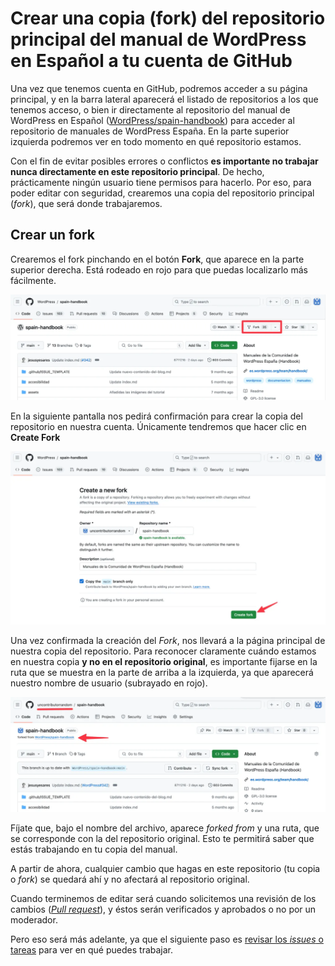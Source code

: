 # Crear una copia (fork) del repositorio principal del manual de WordPress en Español a tu cuenta de GitHub

Una vez que tenemos cuenta en GitHub, podremos acceder a su página principal, y en la barra lateral aparecerá el listado de repositorios a los que tenemos acceso, o bien ir directamente al repositorio del manual de WordPress en Español ([WordPress/spain-handbook](https://github.com/WordPress/spain-handbook)) para acceder al repositorio de manuales de WordPress España. En la parte superior izquierda podremos ver en todo momento en qué repositorio estamos.

Con el fin de evitar posibles errores o conflictos **es importante no trabajar nunca directamente en este repositorio principal**. De hecho, prácticamente ningún usuario tiene permisos para hacerlo. Por eso, para poder editar con seguridad, crearemos una copia del repositorio principal (_fork_), que será donde trabajaremos.

## Crear un fork

Crearemos el fork pinchando en el botón **Fork**, que aparece en la parte superior derecha. Está rodeado en rojo para que puedas localizarlo más fácilmente.

![Crear un Fork](/assets/fork-crear-copia.webp)

En la siguiente pantalla nos pedirá confirmación para crear la copia del repositorio en nuestra cuenta. Únicamente tendremos que hacer clic en **Create Fork**

![Confirmar creación del Fork](/assets/fork-confirma-crear-fork.webp)

Una vez confirmada la creación del _Fork_, nos llevará a la página principal de nuestra copia del repositorio. Para reconocer claramente cuándo estamos en nuestra copia **y no en el repositorio original**, es importante fijarse en la ruta que se muestra en la parte de arriba a la izquierda, ya que aparecerá nuestro nombre de usuario (subrayado en rojo).

![Estamos en nuestro Fork](/assets/fork-estamos-en-fork.webp)

Fíjate que, bajo el nombre del archivo, aparece _forked from_ y una ruta, que se corresponde con la del repositorio original. Esto te permitirá saber que estás trabajando en tu copia del manual.

A partir de ahora, cualquier cambio que hagas en este repositorio (tu copia o _fork_) se quedará ahí y no afectará al repositorio original.

Cuando terminemos de editar será cuando solicitemos una revisión de los cambios ([_Pull request_](https://es.wordpress.org/team/handbook/manuales/github/pullrequest/)), y éstos serán verificados y aprobados o no por un moderador.

Pero eso será más adelante, ya que el siguiente paso es [revisar los _issues_ o tareas](https://es.wordpress.org/team/handbook/manuales/github/issues/) para ver en qué puedes trabajar.